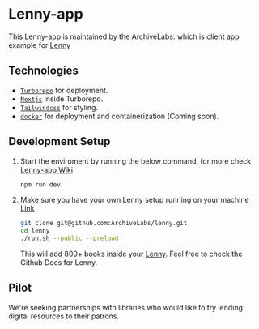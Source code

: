 # Lenny-app

This Lenny-app is maintained by the ArchiveLabs. which is client app example for [Lenny](https://lennyforlibraries.org)

## Technologies
* [`Turborepo`](https://turborepo.com/) for deployment. 
* [`Nextjs`](https://nextjs.org) inside Turborepo.
* [`Tailwindcss`](https://tailwindcss.com) for styling.
* [`docker`](https://www.docker.com/) for deployment and containerization (Coming soon).
  
## Development Setup 

1. Start the enviroment by running the below command, for more check [Lenny-app Wiki](https://github.com/ArchiveLabs/lenny-app/wiki/Setup)
   
   ```bash
   npm run dev
   ```
2. Make sure you have your own Lenny setup running on your machine [Link](https://github.com/ArchiveLabs/lenny?tab=readme-ov-file#installation)
   
   ```bash
   git clone git@github.com:ArchiveLabs/lenny.git
   cd lenny
   ./run.sh --public --preload  
   ```
   This will add 800+ books inside your [Lenny](https://github.com/ArchiveLabs/lenny). Feel free to check the Github Docs for Lenny.

## Pilot

We're seeking partnerships with libraries who would like to try lending digital resources to their patrons. 